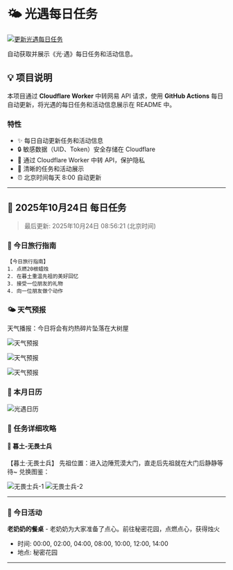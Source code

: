 # 🌤 光遇每日任务

[![更新光遇每日任务](https://github.com/oivio-up/SkyDailyInfo/actions/workflows/update-daily.yml/badge.svg)](https://github.com/oivio-up/SkyDailyInfo/actions/workflows/update-daily.yml)

自动获取并展示《光·遇》每日任务和活动信息。

## 💡 项目说明

本项目通过 **Cloudflare Worker** 中转网易 API 请求，使用 **GitHub Actions** 每日自动更新，将光遇的每日任务和活动信息展示在 README 中。

### 特性

- ✨ 每日自动更新任务和活动信息
- 🔒 敏感数据（UID、Token）安全存储在 Cloudflare
- 🚀 通过 Cloudflare Worker 中转 API，保护隐私
- 📱 清晰的任务和活动展示
- ⏰ 北京时间每天 8:00 自动更新

---

<!-- DAILY_TASK_START -->
## 📅 2025年10月24日 每日任务

> 最后更新: 2025年10月24日 08:56:21 (北京时间)

### 🎯 今日旅行指南

```
【今日旅行指南】
1. 点燃20根蜡烛
2. 在暮土重温先祖的美好回忆
3. 接受一位朋友的礼物
4. 向一位朋友做个动作
```

### 🌤️ 天气预报

天气播报：今日将会有灼热碎片坠落在大树屋

![天气预报](https://ok.166.net/gameyw-gbox/bot/205/20220829/af7ef1c484c0947733f17b63e5310a47bb1cb42d.jpg)

![天气预报](https://ok.166.net/gameyw-gbox/bot/205/20220823/67a1ee2892e4c9d627d89e416bcec5c733e0f7b0.jpg)

![天气预报](https://ok.166.net/gameyw-gbox/bot/205/20220823/48770a5dcdd8ea3f75d2ebc218d52b703c263d79.jpg)


### 📅 本月日历

![光遇日历](https://ok.166.net/gameyw-gbox/bot/205/20251022/2cb0bcd217c2dc268a41632a02338a198e015a0b.jpg)


### 📖 任务详细攻略


#### 📍 暮土-无畏士兵

【暮土·无畏士兵】
先祖位置：进入边陲荒漠大门，直走后先祖就在大门后静静等待~
兑换图鉴：


![无畏士兵-1](https://ok.166.net/gameyw-gbox/bot/205/20210723/effc934068ae741e1345b9161dd87f8684b3adbe.png)
![无畏士兵-2](https://ok.166.net/gameyw-gbox/bot/205/20210722/5b5c5940cbeba2cb89cf70bec103b3f3844bede3.png)

---


### 🎪 今日活动

**老奶奶的餐桌** - 老奶奶为大家准备了点心。前往秘密花园，点燃点心，获得烛火
- 时间: 00:00, 02:00, 04:00, 08:00, 10:00, 12:00, 14:00
- 地点: 秘密花园


---

<!-- DAILY_TASK_END -->
